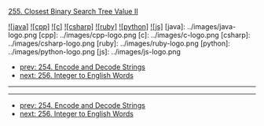 [255. Closest Binary Search Tree Value II](https://leetcode.com/problems/closest-binary-search-tree-value-ii/)

[![java]](../java/255-closest-binary-search-tree-value-ii.md)
[![cpp]](../cpp/255-closest-binary-search-tree-value-ii.md)
[![c]](../c/255-closest-binary-search-tree-value-ii.md)
[![csharp]](../csharp/255-closest-binary-search-tree-value-ii.md)
[![ruby]](../ruby/255-closest-binary-search-tree-value-ii.md)
[![python]](../python/255-closest-binary-search-tree-value-ii.md)
[![js]](../js/255-closest-binary-search-tree-value-ii.md)
[java]: ../images/java-logo.png
[cpp]: ../images/cpp-logo.png
[c]: ../images/c-logo.png
[csharp]: ../images/csharp-logo.png
[ruby]: ../images/ruby-logo.png
[python]: ../images/python-logo.png
[js]: ../images/js-logo.png

- [prev: 254. Encode and Decode Strings](254-encode-and-decode-strings.md)
- [next: 256. Integer to English Words](256-integer-to-english-words.md)

---


---

- [prev: 254. Encode and Decode Strings](254-encode-and-decode-strings.md)
- [next: 256. Integer to English Words](256-integer-to-english-words.md)
